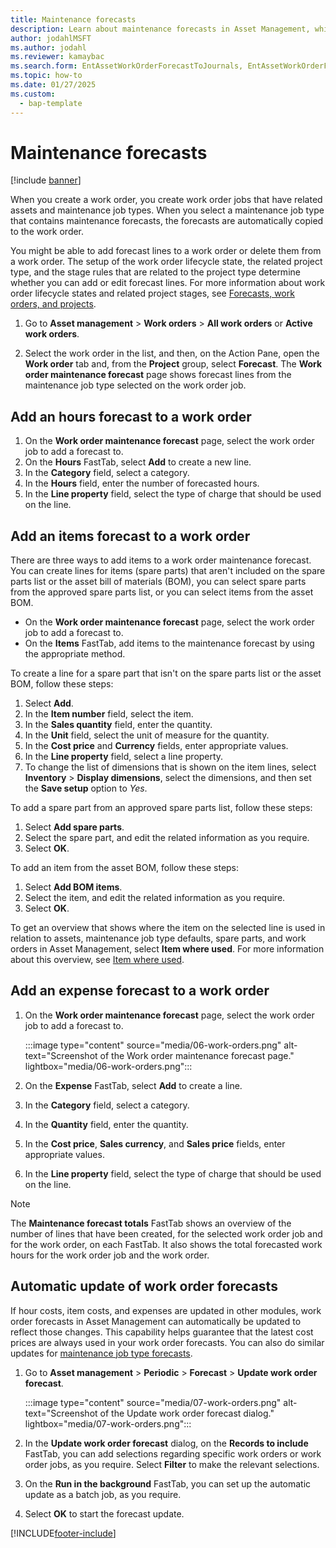 ```yaml
---
title: Maintenance forecasts
description: Learn about maintenance forecasts in Asset Management, which adds forecast lines and deletes them from work orders, including a step-by-step process.
author: jodahlMSFT
ms.author: jodahl
ms.reviewer: kamaybac
ms.search.form: EntAssetWorkOrderForecastToJournals, EntAssetWorkOrderForecast 
ms.topic: how-to
ms.date: 01/27/2025
ms.custom: 
  - bap-template
---
```


# Maintenance forecasts

[!include [banner](../../includes/banner.md)]

When you create a work order, you create work order jobs that have related assets and maintenance job types. When you select a maintenance job type that contains maintenance forecasts, the forecasts are automatically copied to the work order.

You might be able to add forecast lines to a work order or delete them from a work order. The setup of the work order lifecycle state, the related project type, and the stage rules that are related to the project type determine whether you can add or edit forecast lines. For more information about work order lifecycle states and related project stages, see [Forecasts, work orders, and projects](../integration-to-project-management-and-accounting/forecasts-work-orders-and-projects.md).

1. Go to **Asset management** \> **Work orders** \> **All work orders** or **Active work orders**.

2. Select the work order in the list, and then, on the Action Pane, open the **Work order** tab and, from the **Project** group, select **Forecast**. The **Work order maintenance forecast** page shows forecast lines from the maintenance job type selected on the work order job.

## Add an hours forecast to a work order

1. On the **Work order maintenance forecast** page, select the work order job to add a forecast to.
2. On the **Hours** FastTab, select **Add** to create a new line.
3. In the **Category** field, select a category.
4. In the **Hours** field, enter the number of forecasted hours.
5. In the **Line property** field, select the type of charge that should be used on the line.

## Add an items forecast to a work order

There are three ways to add items to a work order maintenance forecast. You can create lines for items (spare parts) that aren't included on the spare parts list or the asset bill of materials (BOM), you can select spare parts from the approved spare parts list, or you can select items from the asset BOM.

- On the **Work order maintenance forecast** page, select the work order job to add a forecast to.
- On the **Items** FastTab, add items to the maintenance forecast by using the appropriate method.

To create a line for a spare part that isn't on the spare parts list or the asset BOM, follow these steps:

1. Select **Add**.
2. In the **Item number** field, select the item.
3. In the **Sales quantity** field, enter the quantity.
4. In the **Unit** field, select the unit of measure for the quantity.
5. In the **Cost price** and **Currency** fields, enter appropriate values.
6. In the **Line property** field, select a line property.
7. To change the list of dimensions that is shown on the item lines, select **Inventory** \> **Display dimensions**, select the dimensions, and then set the **Save setup** option to *Yes*.

To add a spare part from an approved spare parts list, follow these steps:

1. Select **Add spare parts**.
2. Select the spare part, and edit the related information as you require.
3. Select **OK**.

To add an item from the asset BOM, follow these steps:

1. Select **Add BOM items**.
2. Select the item, and edit the related information as you require.
3. Select **OK**.

To get an overview that shows where the item on the selected line is used in relation to assets, maintenance job type defaults, spare parts, and work orders in Asset Management, select **Item where used**. For more information about this overview, see [Item where used](../controlling-and-reporting/item-where-used.md).

## Add an expense forecast to a work order

1. On the **Work order maintenance forecast** page, select the work order job to add a forecast to.

    :::image type="content" source="media/06-work-orders.png" alt-text="Screenshot of the Work order maintenance forecast page." lightbox="media/06-work-orders.png":::

1. On the **Expense** FastTab, select **Add** to create a line.
1. In the **Category** field, select a category.
1. In the **Quantity** field, enter the quantity.
1. In the **Cost price**, **Sales currency**, and **Sales price** fields, enter appropriate values.
1. In the **Line property** field, select the type of charge that should be used on the line.

> [!NOTE]
> The **Maintenance forecast totals** FastTab shows an overview of the number of lines that have been created, for the selected work order job and for the work order, on each FastTab. It also shows the total forecasted work hours for the work order job and the work order.

## Automatic update of work order forecasts

If hour costs, item costs, and expenses are updated in other modules, work order forecasts in Asset Management can automatically be updated to reflect those changes. This capability helps guarantee that the latest cost prices are always used in your work order forecasts. You can also do similar updates for [maintenance job type forecasts](../setup-for-work-orders/job-groups-and-job-types-variants-trades-and-checklists.md).

1. Go to **Asset management** \> **Periodic** \> **Forecast** \> **Update work order forecast**.

    :::image type="content" source="media/07-work-orders.png" alt-text="Screenshot of the Update work order forecast dialog." lightbox="media/07-work-orders.png":::

2. In the **Update work order forecast** dialog, on the **Records to include** FastTab, you can add selections regarding specific work orders or work order jobs, as you require. Select **Filter** to make the relevant selections.
3. On the **Run in the background** FastTab, you can set up the automatic update as a batch job, as you require.
4. Select **OK** to start the forecast update.

[!INCLUDE[footer-include](../../../includes/footer-banner.md)]
